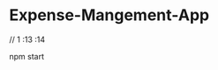 # Expense-Mangement-App

// 1 :13 :14
   


   <!-- Ant Design third party libary for locking  and registration -->
   npm start 